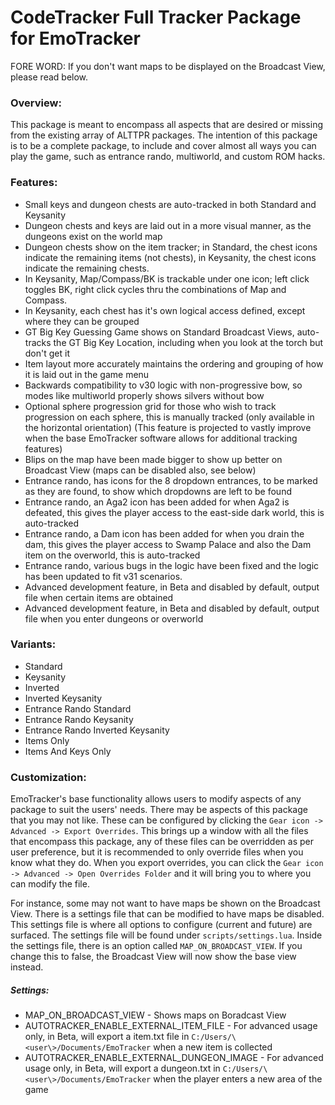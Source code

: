 # CodeTracker Full Tracker Package for EmoTracker

FORE WORD: If you don't want maps to be displayed on the Broadcast View, please read below.

### Overview:
This package is meant to encompass all aspects that are desired or missing from the existing array of ALTTPR packages. The intention of this package is to be a complete package, to include and cover almost all ways you can play the game, such as entrance rando, multiworld, and custom ROM hacks.

### Features:
- Small keys and dungeon chests are auto-tracked in both Standard and Keysanity
- Dungeon chests and keys are laid out in a more visual manner, as the dungeons exist on the world map
- Dungeon chests show on the item tracker; in Standard, the chest icons indicate the remaining items (not chests), in Keysanity, the chest icons indicate the remaining chests.
- In Keysanity, Map/Compass/BK is trackable under one icon; left click toggles BK, right click cycles thru the combinations of Map and Compass.
- In Keysanity, each chest has it's own logical access defined, except where they can be grouped
- GT Big Key Guessing Game shows on Standard Broadcast Views, auto-tracks the GT Big Key Location, including when you look at the torch but don't get it
- Item layout more accurately maintains the ordering and grouping of how it is laid out in the game menu
- Backwards compatibility to v30 logic with non-progressive bow, so modes like multiworld properly shows silvers without bow
- Optional sphere progression grid for those who wish to track progression on each sphere, this is manually tracked (only available in the horizontal orientation) (This feature is projected to vastly improve when the base EmoTracker software allows for additional tracking features)
- Blips on the map have been made bigger to show up better on Broadcast View (maps can be disabled also, see below)
- Entrance rando, has icons for the 8 dropdown entrances, to be marked as they are found, to show which dropdowns are left to be found
- Entrance rando, an Aga2 icon has been added for when Aga2 is defeated, this gives the player access to the east-side dark world, this is auto-tracked
- Entrance rando, a Dam icon has been added for when you drain the dam, this gives the player access to Swamp Palace and also the Dam item on the overworld, this is auto-tracked
- Entrance rando, various bugs in the logic have been fixed and the logic has been updated to fit v31 scenarios.
- Advanced development feature, in Beta and disabled by default, output file when certain items are obtained
- Advanced development feature, in Beta and disabled by default, output file when you enter dungeons or overworld

### Variants:
- Standard
- Keysanity
- Inverted
- Inverted Keysanity
- Entrance Rando Standard
- Entrance Rando Keysanity
- Entrance Rando Inverted Keysanity
- Items Only
- Items And Keys Only

### Customization:
EmoTracker's base functionality allows users to modify aspects of any package to suit the users' needs. There may be aspects of this package that you may not like. These can be configured by clicking the `Gear icon -> Advanced -> Export Overrides`. This brings up a window with all the files that encompass this package, any of these files can be overridden as per user preference, but it is recommended to only override files when you know what they do. When you export overrides, you can click the `Gear icon -> Advanced -> Open Overrides Folder` and it will bring you to where you can modify the file.

For instance, some may not want to have maps be shown on the Broadcast View. There is a settings file that can be modified to have maps be disabled. This settings file is where all options to configure (current and future) are surfaced. The settings file will be found under `scripts/settings.lua`. Inside the settings file, there is an option called `MAP_ON_BROADCAST_VIEW`. If you change this to false, the Broadcast View will now show the base view instead.

##### Settings:
- MAP_ON_BROADCAST_VIEW - Shows maps on Boradcast View
- AUTOTRACKER_ENABLE_EXTERNAL_ITEM_FILE - For advanced usage only, in Beta, will export a item.txt file in `C:/Users/\<user\>/Documents/EmoTracker` when a new item is collected
- AUTOTRACKER_ENABLE_EXTERNAL_DUNGEON_IMAGE - For advanced usage only, in Beta, will export a dungeon.txt in `C:/Users/\<user\>/Documents/EmoTracker` when the player enters a new area of the game
